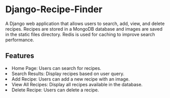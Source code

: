 # Django-Recipe-Finder

A Django web application that allows users to search, add, view, and delete recipes. Recipes are stored in a MongoDB database and images are saved in the static files directory. Redis is used for caching to improve search performance.

## Features
<li>Home Page: Users can search for recipes.</li>
<li>Search Results: Display recipes based on user query.</li>
<li>Add Recipe: Users can add a new recipe with an image.</li>
<li>View All Recipes: Display all recipes available in the database.</li>
<li>Delete Recipe: Users can delete a recipe.</li>

